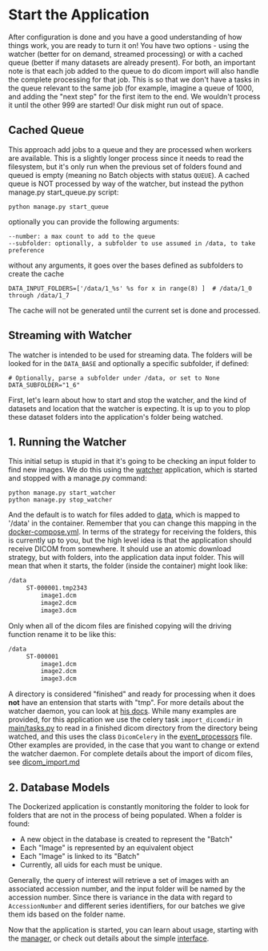 # Start the Application
After configuration is done and you have a good understanding of how things work, you are ready to turn it on! You have two options - using the watcher (better for on demand, streamed processing) or with a cached queue (better if many datasets are already present). For both, an important note is that each job added to the queue to do dicom import will also handle the complete processing for that job. This is so that we don't have a tasks in the queue relevant
to the same job (for example, imagine a queue of 1000, and adding the "next step" for the first
item to the end. We wouldn't process it until the other 999 are started! Our disk might run
out of space.

## Cached Queue
This approach add jobs to a queue and they are processed when workers are available. This is a slightly longer process since it needs to read the filesystem, but it's only run when the 
previous set of folders found and queued is empty (meaning no Batch objects with status `QUEUE`). 
A cached queue is NOT processed by way of the watcher, but instead the python manage.py start_queue.py script:

```
python manage.py start_queue
```

optionally you can provide the following arguments:

```
--number: a max count to add to the queue
--subfolder: optionally, a subfolder to use assumed in /data, to take preference
```

without any arguments, it goes over the bases defined as subfolders to create the cache

```
DATA_INPUT_FOLDERS=['/data/1_%s' %s for x in range(8) ]  # /data/1_0 through /data/1_7
```

The cache will not be generated until the current set is done and processed.


## Streaming with Watcher
The watcher is intended to be used for streaming data. The folders will be looked for in the  `DATA_BASE` and optionally a specific subfolder, if defined:


```
# Optionally, parse a subfolder under /data, or set to None
DATA_SUBFOLDER="1_6"
```

First, let's learn about how to start and stop the watcher, and the kind of datasets and location that the watcher is expecting. It is up to you to plop these dataset folders into the application's folder being watched.

## 1. Running the Watcher
This initial setup is stupid in that it's going to be checking an input folder to find new images. We do this using the [watcher](../sendit/apps/watcher) application, which is started and stopped with a manage.py command:

```
python manage.py start_watcher
python manage.py stop_watcher
```

And the default is to watch for files added to [data](../data), which is mapped to '/data' in the container. Remember that you can change this mapping in the [docker-compose.yml](../docker-compose.yml). In terms of the strategy for receiving the folders, this is currently up to you, but the high level idea is that the application should receive DICOM from somewhere. It should use an atomic download strategy, but with folders, into the application data input folder. This will mean that when it starts, the folder (inside the container) might look like:
 
 
```bash
/data
     ST-000001.tmp2343
         image1.dcm 
         image2.dcm 
         image3.dcm 

```
Only when all of the dicom files are finished copying will the driving function rename it to be like this:


```bash
/data
     ST-000001
         image1.dcm 
         image2.dcm 
         image3.dcm 

```

A directory is considered "finished" and ready for processing when it does **not** have an entension that starts with "tmp". For more details about the watcher daemon, you can look at [his docs](watcher.md). While many examples are provided, for this application we use the celery task `import_dicomdir` in [main/tasks.py](../sendit/apps/main/tasks.py) to read in a finished dicom directory from the directory being watched, and this uses the class `DicomCelery` in the [event_processors](../sendit/apps/watcher/event_processors.py) file. Other examples are provided, in the case that you want to change or extend the watcher daemon. For complete details about the import of dicom files, see [dicom_import.md](dicom_import.md)


## 2. Database Models
The Dockerized application is constantly monitoring the folder to look for folders that are not in the process of being populated. When a folder is found:

 - A new object in the database is created to represent the "Batch"
 - Each "Image" is represented by an equivalent object
 - Each "Image" is linked to its "Batch"
 - Currently, all uids for each must be unique.

Generally, the query of interest will retrieve a set of images with an associated accession number, and the input folder will be named by the accession number. Since there is variance in the data with regard to `AccessionNumber` and different series identifiers, for our batches we give them ids based on the folder name.

Now that the application is started, you can learn about usage, starting with the [manager](manager.md), or check out details about the simple [interface](interface.md).

